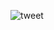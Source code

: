 ![tweet](https://user-images.githubusercontent.com/89851069/164817263-962e10d0-45a3-4370-918a-0cf18273d187.png)

